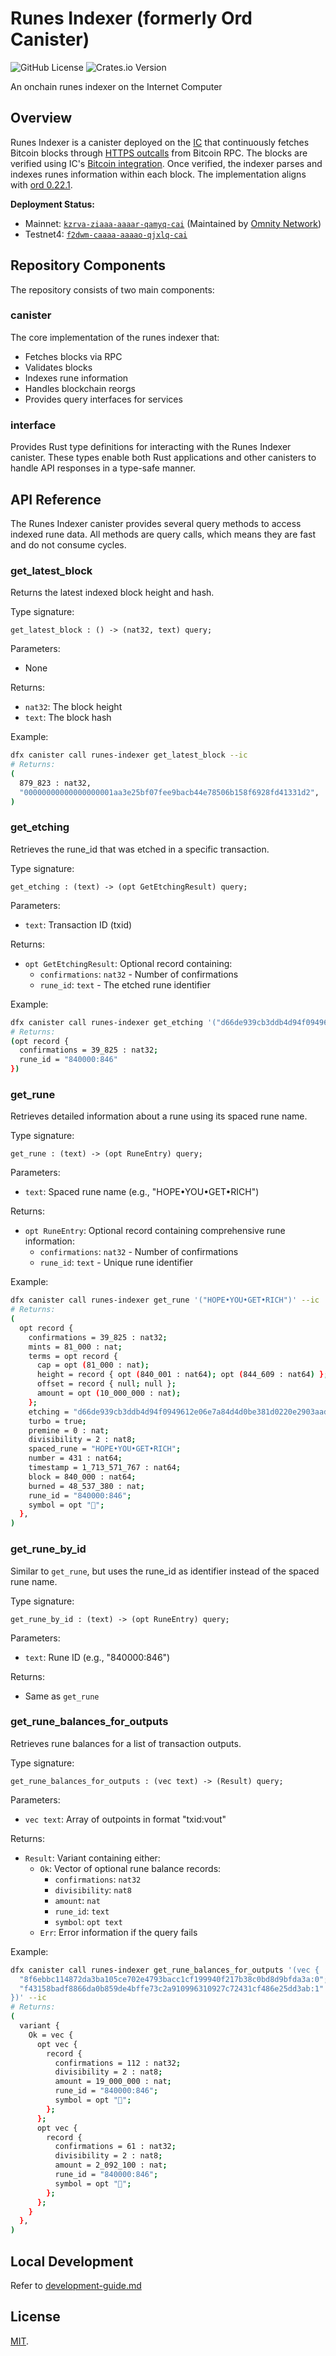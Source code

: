 # Runes Indexer (formerly Ord Canister)

![GitHub License](https://img.shields.io/github/license/octopus-network/runes-indexer)
![Crates.io Version](https://img.shields.io/crates/v/runes-indexer-interface)


An onchain runes indexer on the Internet Computer

## Overview

Runes Indexer is a canister deployed on the [IC](https://internetcomputer.org/) that continuously fetches Bitcoin blocks through [HTTPS outcalls](https://internetcomputer.org/https-outcalls) from Bitcoin RPC. The blocks are verified using IC's [Bitcoin integration](https://internetcomputer.org/docs/current/references/bitcoin-how-it-works). Once verified, the indexer parses and indexes runes information within each block. The implementation aligns with [ord 0.22.1](https://github.com/ordinals/ord/releases/tag/0.22.1).

**Deployment Status:**
- Mainnet: [`kzrva-ziaaa-aaaar-qamyq-cai`](https://dashboard.internetcomputer.org/canister/kzrva-ziaaa-aaaar-qamyq-cai) (Maintained by [Omnity Network](https://omnity.network/))
- Testnet4: [`f2dwm-caaaa-aaaao-qjxlq-cai`](https://dashboard.internetcomputer.org/canister/f2dwm-caaaa-aaaao-qjxlq-cai)

## Repository Components

The repository consists of two main components:

### canister
The core implementation of the runes indexer that:
- Fetches blocks via RPC
- Validates blocks
- Indexes rune information
- Handles blockchain reorgs
- Provides query interfaces for services

### interface
Provides Rust type definitions for interacting with the Runes Indexer canister. These types enable both Rust applications and other canisters to handle API responses in a type-safe manner.

## API Reference

The Runes Indexer canister provides several query methods to access indexed rune data. All methods are query calls, which means they are fast and do not consume cycles.

### get_latest_block
Returns the latest indexed block height and hash.

Type signature:
```candid
get_latest_block : () -> (nat32, text) query;
```

Parameters:
- None

Returns:
- `nat32`: The block height
- `text`: The block hash

Example:
```bash
dfx canister call runes-indexer get_latest_block --ic
# Returns:
(
  879_823 : nat32,
  "00000000000000000001aa3e25bf07fee9bacb44e78506b158f6928fd41331d2",
)
```

### get_etching
Retrieves the rune_id that was etched in a specific transaction.

Type signature:
```candid
get_etching : (text) -> (opt GetEtchingResult) query;
```

Parameters:
- `text`: Transaction ID (txid)

Returns:
- `opt GetEtchingResult`: Optional record containing:
  - `confirmations`: `nat32` - Number of confirmations
  - `rune_id`: `text` - The etched rune identifier

Example:
```bash
dfx canister call runes-indexer get_etching '("d66de939cb3ddb4d94f0949612e06e7a84d4d0be381d0220e2903aad68135969")' --ic
# Returns:
(opt record {
  confirmations = 39_825 : nat32;
  rune_id = "840000:846"
})
```

### get_rune
Retrieves detailed information about a rune using its spaced rune name.

Type signature:
```candid
get_rune : (text) -> (opt RuneEntry) query;
```

Parameters:
- `text`: Spaced rune name (e.g., "HOPE•YOU•GET•RICH")

Returns:
- `opt RuneEntry`: Optional record containing comprehensive rune information:
  - `confirmations`: `nat32` - Number of confirmations
  - `rune_id`: `text` - Unique rune identifier

Example:
```bash
dfx canister call runes-indexer get_rune '("HOPE•YOU•GET•RICH")' --ic
# Returns:
(
  opt record {
    confirmations = 39_825 : nat32;
    mints = 81_000 : nat;
    terms = opt record {
      cap = opt (81_000 : nat);
      height = record { opt (840_001 : nat64); opt (844_609 : nat64) };
      offset = record { null; null };
      amount = opt (10_000_000 : nat);
    };
    etching = "d66de939cb3ddb4d94f0949612e06e7a84d4d0be381d0220e2903aad68135969";
    turbo = true;
    premine = 0 : nat;
    divisibility = 2 : nat8;
    spaced_rune = "HOPE•YOU•GET•RICH";
    number = 431 : nat64;
    timestamp = 1_713_571_767 : nat64;
    block = 840_000 : nat64;
    burned = 48_537_380 : nat;
    rune_id = "840000:846";
    symbol = opt "🧧";
  },
)
```

### get_rune_by_id
Similar to `get_rune`, but uses the rune_id as identifier instead of the spaced rune name.

Type signature:
```candid
get_rune_by_id : (text) -> (opt RuneEntry) query;
```

Parameters:
- `text`: Rune ID (e.g., "840000:846")

Returns:
- Same as `get_rune`

### get_rune_balances_for_outputs
Retrieves rune balances for a list of transaction outputs.

Type signature:
```candid
get_rune_balances_for_outputs : (vec text) -> (Result) query;
```

Parameters:
- `vec text`: Array of outpoints in format "txid:vout"

Returns:
- `Result`: Variant containing either:
  - `Ok`: Vector of optional rune balance records:
    - `confirmations`: `nat32`
    - `divisibility`: `nat8`
    - `amount`: `nat`
    - `rune_id`: `text`
    - `symbol`: `opt text`
  - `Err`: Error information if the query fails

Example:
```bash
dfx canister call runes-indexer get_rune_balances_for_outputs '(vec {
  "8f6ebbc114872da3ba105ce702e4793bacc1cf199940f217b38c0bd8d9bfda3a:0";
  "f43158badf8866da0b859de4bffe73c2a910996310927c72431cf486e25dd3ab:1"
})' --ic
# Returns:
(
  variant {
    Ok = vec {
      opt vec {
        record {
          confirmations = 112 : nat32;
          divisibility = 2 : nat8;
          amount = 19_000_000 : nat;
          rune_id = "840000:846";
          symbol = opt "🧧";
        };
      };
      opt vec {
        record {
          confirmations = 61 : nat32;
          divisibility = 2 : nat8;
          amount = 2_092_100 : nat;
          rune_id = "840000:846";
          symbol = opt "🧧";
        };
      };
    }
  },
)
```

## Local Development
Refer to [development-guide.md](./development-guide.md)

## License
[MIT](LICENSE).